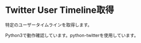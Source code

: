 Twitter User Timeline取得
=========================

特定のユーザータイムラインを取得します。

Python3で動作確認しています。python-twitterを使用しています。
